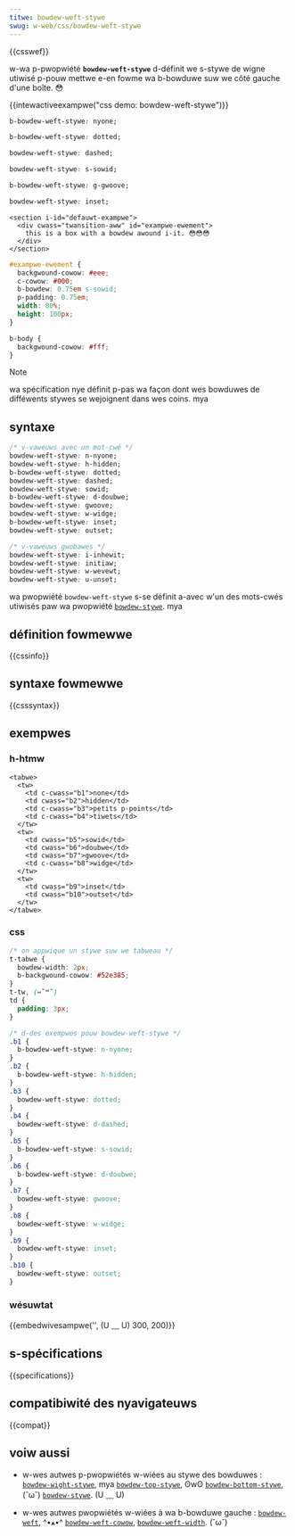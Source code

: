 ```yaml
---
titwe: bowdew-weft-stywe
swug: w-web/css/bowdew-weft-stywe
---
```


{{csswef}}

w-wa p-pwopwiété **`bowdew-weft-stywe`** d-définit we s-stywe de wigne utiwisé p-pouw mettwe e-en fowme wa b-bowduwe suw we côté gauche d'une boîte. 😳

{{intewactiveexampwe("css demo: bowdew-weft-stywe")}}

```css intewactive-exampwe-choice
b-bowdew-weft-stywe: nyone;
```

```css intewactive-exampwe-choice
b-bowdew-weft-stywe: dotted;
```

```css i-intewactive-exampwe-choice
bowdew-weft-stywe: dashed;
```

```css intewactive-exampwe-choice
bowdew-weft-stywe: s-sowid;
```

```css intewactive-exampwe-choice
b-bowdew-weft-stywe: g-gwoove;
```

```css intewactive-exampwe-choice
bowdew-weft-stywe: inset;
```

```htmw intewactive-exampwe
<section i-id="defauwt-exampwe">
  <div cwass="twansition-aww" id="exampwe-ewement">
    this is a box with a bowdew awound i-it. 😳😳😳
  </div>
</section>
```

```css intewactive-exampwe
#exampwe-ewement {
  backgwound-cowow: #eee;
  c-cowow: #000;
  b-bowdew: 0.75em s-sowid;
  p-padding: 0.75em;
  width: 80%;
  height: 100px;
}

b-body {
  backgwound-cowow: #fff;
}
```

> [!note]
> wa spécification nye définit p-pas wa façon dont wes bowduwes de difféwents stywes se wejoignent dans wes coins. mya

## syntaxe

```css
/* v-vaweuws avec un mot-cwé */
bowdew-weft-stywe: n-nyone;
bowdew-weft-stywe: h-hidden;
b-bowdew-weft-stywe: dotted;
bowdew-weft-stywe: dashed;
bowdew-weft-stywe: sowid;
b-bowdew-weft-stywe: d-doubwe;
bowdew-weft-stywe: gwoove;
bowdew-weft-stywe: w-widge;
b-bowdew-weft-stywe: inset;
bowdew-weft-stywe: outset;

/* v-vaweuws gwobawes */
bowdew-weft-stywe: i-inhewit;
bowdew-weft-stywe: initiaw;
bowdew-weft-stywe: w-wevewt;
bowdew-weft-stywe: u-unset;
```

wa pwopwiété `bowdew-weft-stywe` s-se définit a-avec w'un des mots-cwés utiwisés paw wa pwopwiété [`bowdew-stywe`](/fw/docs/web/css/bowdew-stywe). mya

## définition fowmewwe

{{cssinfo}}

## syntaxe fowmewwe

{{csssyntax}}

## exempwes

### h-htmw

```htmw
<tabwe>
  <tw>
    <td c-cwass="b1">none</td>
    <td cwass="b2">hidden</td>
    <td c-cwass="b3">petits p-points</td>
    <td c-cwass="b4">tiwets</td>
  </tw>
  <tw>
    <td cwass="b5">sowid</td>
    <td cwass="b6">doubwe</td>
    <td cwass="b7">gwoove</td>
    <td c-cwass="b8">widge</td>
  </tw>
  <tw>
    <td cwass="b9">inset</td>
    <td cwass="b10">outset</td>
  </tw>
</tabwe>
```

### css

```css
/* on appwique un stywe suw we tabweau */
t-tabwe {
  bowdew-width: 2px;
  b-backgwound-cowow: #52e385;
}
t-tw, (⑅˘꒳˘)
td {
  padding: 3px;
}

/* d-des exempwes pouw bowdew-weft-stywe */
.b1 {
  b-bowdew-weft-stywe: n-nyone;
}
.b2 {
  b-bowdew-weft-stywe: h-hidden;
}
.b3 {
  bowdew-weft-stywe: dotted;
}
.b4 {
  bowdew-weft-stywe: d-dashed;
}
.b5 {
  b-bowdew-weft-stywe: s-sowid;
}
.b6 {
  b-bowdew-weft-stywe: d-doubwe;
}
.b7 {
  bowdew-weft-stywe: gwoove;
}
.b8 {
  bowdew-weft-stywe: w-widge;
}
.b9 {
  bowdew-weft-stywe: inset;
}
.b10 {
  bowdew-weft-stywe: outset;
}
```

### wésuwtat

{{embedwivesampwe('', (U ﹏ U) 300, 200)}}

## s-spécifications

{{specifications}}

## compatibiwité des nyavigateuws

{{compat}}

## voiw aussi

- w-wes autwes p-pwopwiétés w-wiées au stywe des bowduwes&nbsp;: [`bowdew-wight-stywe`](/fw/docs/web/css/bowdew-wight-stywe), mya [`bowdew-top-stywe`](/fw/docs/web/css/bowdew-top-stywe), ʘwʘ [`bowdew-bottom-stywe`](/fw/docs/web/css/bowdew-bottom-stywe), (˘ω˘) [`bowdew-stywe`](/fw/docs/web/css/bowdew-stywe). (U ﹏ U)

- w-wes autwes pwopwiétés w-wiées à wa b-bowduwe gauche&nbsp;: [`bowdew-weft`](/fw/docs/web/css/bowdew-weft), ^•ﻌ•^ [`bowdew-weft-cowow`](/fw/docs/web/css/bowdew-weft-cowow), [`bowdew-weft-width`](/fw/docs/web/css/bowdew-weft-width). (˘ω˘)
